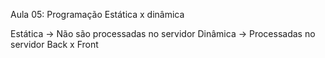 Aula 05:
Programação Estática x dinâmica

Estática -> Não são processadas no servidor
Dinâmica -> Processadas no servidor
Back x Front